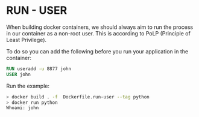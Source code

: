 # RUN - USER

When building docker containers, we should always aim to run the process in our container as a non-root user.
This is according to PoLP (Principle of Least Privilege).

To do so you can add the following before you run your application in the container:

```Dockerfile
RUN useradd -u 8877 john 
USER john
```

Run the example:

```sh
> docker build . -f  Dockerfile.run-user --tag python
> docker run python
Whoami: john
```
